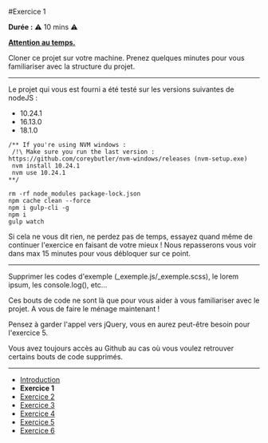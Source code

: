 #Exercice 1

**Durée :** :warning: 10 mins :warning:

<ins>**Attention au temps.**</ins>

Cloner ce projet sur votre machine. Prenez quelques minutes pour vous familiariser avec la structure du projet.

---

Le projet qui vous est fourni a été testé sur les versions suivantes de nodeJS :

- 10.24.1
- 16.13.0
- 18.1.0

```
/** If you're using NVM windows :
 /!\ Make sure you run the last version : https://github.com/coreybutler/nvm-windows/releases (nvm-setup.exe)
 nvm install 10.24.1
 nvm use 10.24.1
**/

rm -rf node_modules package-lock.json
npm cache clean --force
npm i gulp-cli -g
npm i
gulp watch
```

Si cela ne vous dit rien, ne perdez pas de temps, essayez quand même de continuer l'exercice en faisant de votre mieux ! Nous repasserons vous voir dans max 15 minutes pour vous débloquer sur ce point.

---

Supprimer les codes d'exemple (_exemple.js/_exemple.scss), le lorem ipsum, les console.log(), etc...

Ces bouts de code ne sont là que pour vous aider à vous familiariser avec le projet. A vous de faire le ménage maintenant !

Pensez à garder l'appel vers jQuery, vous en aurez peut-être besoin pour l'exercice 5.

Vous avez toujours accès au Github au cas où vous voulez retrouver certains bouts de code supprimés.

---

- [Introduction](../README.md)
- **Exercice 1**
- [Exercice 2](./exo2.md)
- [Exercice 3](./exo3.md)
- [Exercice 4](./exo4.md)
- [Exercice 5](./exo5.md)
- [Exercice 6](./exo6.md)
